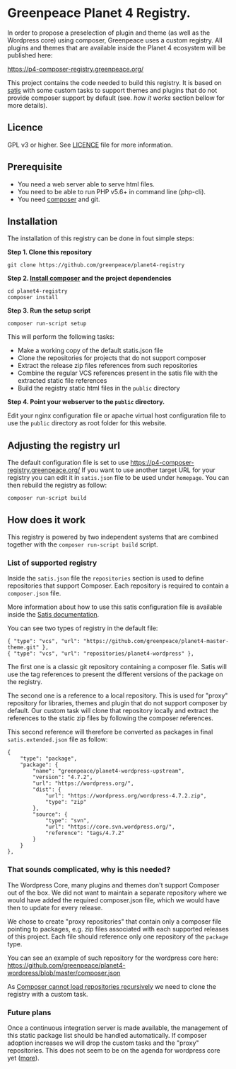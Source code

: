 # Greenpeace Planet 4 Registry.

In order to propose a preselection of plugin and theme (as well as the Wordpress core) 
using composer, Greenpeace uses a custom registry. All plugins and themes that are 
available inside the Planet 4 ecosystem will be published here:

https://p4-composer-registry.greenpeace.org/

This project contains the code needed to build this registry. It is based on 
[satis](https://github.com/composer/satis) with some custom tasks to support themes and 
plugins that do not provide composer support by default (see. _how it works_ 
section bellow for more details).

## Licence

GPL v3 or higher. See [LICENCE](LICENCE) file for more information.

## Prerequisite

- You need a web server able to serve html files.
- You need to be able to run PHP v5.6+ in command line (php-cli).
- You need [composer](https://getcomposer.org/doc/00-intro.md) and git.

## Installation

The installation of this registry can be done in fout simple steps:

__Step 1. Clone this repository__

```
git clone https://github.com/greenpeace/planet4-registry
```

__Step 2. [Install composer](https://getcomposer.org/doc/00-intro.md) and the project dependencies__

```
cd planet4-registry
composer install
```

__Step 3. Run the setup script__

```
composer run-script setup
```

This will perform the following tasks:
- Make a working copy of the default statis.json file
- Clone the repositories for projects that do not support composer
- Extract the release zip files references from such repositories  
- Combine the regular VCS references present in the satis file with the extracted static file references
- Build the registry static html files in the `public` directory

__Step 4. Point your webserver to the `public` directory.__

Edit your nginx configuration file or apache virtual host configuration file to use the `public`
directory as root folder for this website. 

## Adjusting the registry url

The default configuration file is set to use https://p4-composer-registry.greenpeace.org/
If you want to use another target URL for your registry you can edit it in `satis.json` file to 
be used under `homepage`. You can then rebuild the registry as follow:

```
composer run-script build
```

## How does it work

This registry is powered by two independent systems that are combined together
with the `composer run-script build` script. 

### List of supported registry

Inside the `satis.json` file the `repositories` section is used to define 
repositories that support Composer. Each repository is required to contain a `composer.json` file. 

More information about how to use this satis configuration file is available inside the 
[Satis documentation](https://getcomposer.org/doc/articles/handling-private-packages-with-satis.md#satis).

You can see two types of registry in the default file:
```
{ "type": "vcs", "url": "https://github.com/greenpeace/planet4-master-theme.git" },
{ "type": "vcs", "url": "repositories/planet4-wordpress" },
```

The first one is a classic git repository containing a composer file. Satis will use the tag references to present
the different versions of the package on the registry.

The second one is a reference to a local repository. This is used for "proxy" repository for libraries, themes and 
plugin that do not support composer by default. Our custom task will clone that repository locally and extract the
references to the static zip files by following the composer references.

This second reference will therefore be converted as packages in final `satis.extended.json` file as follow:
```
{
    "type": "package",
    "package": {
        "name": "greenpeace/planet4-wordpress-upstream",
        "version": "4.7.2",
        "url": "https://wordpress.org/",
        "dist": {
            "url": "https://wordpress.org/wordpress-4.7.2.zip",
            "type": "zip"
        },
        "source": {
            "type": "svn",
            "url": "https://core.svn.wordpress.org/",
            "reference": "tags/4.7.2"
        }
    }
},
```

### That sounds complicated, why is this needed?

The Wordpress Core, many plugins and themes don't support Composer out of the
box. We did not want to maintain a separate repository where we would have added
the required composer.json file, which we would have then to update for every release.
 
We chose to create "proxy repositories" that contain only a composer file pointing to 
packages, e.g. zip files associated with each supported releases of this project.
Each file should reference only one repository of the `package` type. 

You can see an example of such repository for the wordpress core here:
https://github.com/greenpeace/planet4-wordpress/blob/master/composer.json

As [Composer cannot load repositories recursively](https://getcomposer.org/doc/faqs/why-can%27t-composer-load-repositories-recursively.md)
we need to clone the registry with a custom task. 

### Future plans
Once a continuous integration server is made available, the management of this static
package list should be handled automatically. If composer adoption increases we
will drop the custom tasks and the "proxy" repositories. This does not seem to be 
on the agenda for wordpress core yet ([more](core.trac.wordpress.org/ticket/23912)).
